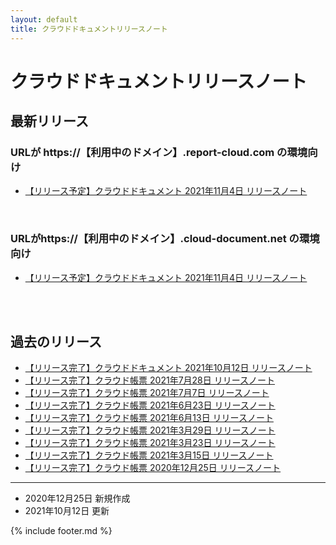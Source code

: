 ```yaml
---
layout: default
title: クラウドドキュメントリリースノート
---
```


# クラウドドキュメントリリースノート

## 最新リリース
### URLが https://【利用中のドメイン】.report-cloud.com の環境向け
* [【リリース予定】クラウドドキュメント 2021年11月4日 リリースノート](/cloudreport-docs/release-notes/20211104.html)
<br>

### URLがhttps://【利用中のドメイン】.cloud-document.net の環境向け
* [【リリース予定】クラウドドキュメント 2021年11月4日 リリースノート](/cloudreport-docs/release-notes/20211104_3rd.html)

<br><br>
## 過去のリリース
* [【リリース完了】クラウドドキュメント 2021年10月12日 リリースノート](/cloudreport-docs/release-notes/20211012.html)
* [【リリース完了】クラウド帳票 2021年7月28日 リリースノート](/cloudreport-docs/release-notes/20210728.html)
* [【リリース完了】クラウド帳票 2021年7月7日 リリースノート](/cloudreport-docs/release-notes/20210707.html)
* [【リリース完了】クラウド帳票 2021年6月23日 リリースノート](/cloudreport-docs/release-notes/20210623.html)
* [【リリース完了】クラウド帳票 2021年6月13日 リリースノート](/cloudreport-docs/release-notes/20210613.html)
* [【リリース完了】クラウド帳票 2021年3月29日 リリースノート](/cloudreport-docs/release-notes/20210329.html)
* [【リリース完了】クラウド帳票 2021年3月23日 リリースノート](/cloudreport-docs/release-notes/20210323.html)
* [【リリース完了】クラウド帳票 2021年3月15日 リリースノート](/cloudreport-docs/release-notes/20210315.html)
* [【リリース完了】クラウド帳票 2020年12月25日 リリースノート](/cloudreport-docs/release-notes/20201225.html)

-----
* 2020年12月25日 新規作成
* 2021年10月12日 更新 

{% include footer.md %}
